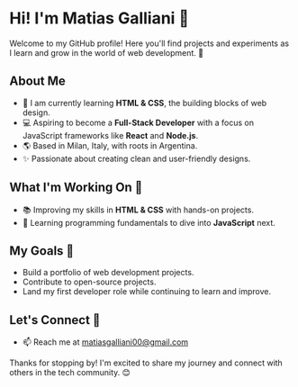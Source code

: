 <h1>Hi! I'm Matias Galliani 👋</h1>

<p>Welcome to my GitHub profile! Here you'll find projects and experiments as I learn and grow in the world of web development. 🚀</p>

<h2>About Me</h2>
<ul>
  <li>🌱 I am currently learning <strong>HTML & CSS</strong>, the building blocks of web design.</li>
  <li>💻 Aspiring to become a <strong>Full-Stack Developer</strong> with a focus on JavaScript frameworks like <strong>React</strong> and <strong>Node.js</strong>.</li>
  <li>🌎 Based in Milan, Italy, with roots in Argentina.</li>
  <li>✨ Passionate about creating clean and user-friendly designs.</li>
</ul>

<h2>What I'm Working On 🔧</h2>
<ul>
  <li>📚 Improving my skills in <strong>HTML & CSS</strong> with hands-on projects.</li>
  <li>🧠 Learning programming fundamentals to dive into <strong>JavaScript</strong> next.</li>
</ul>

<h2>My Goals 🎯</h2>
<ul>
  <li>Build a portfolio of web development projects.</li>
  <li>Contribute to open-source projects.</li>
  <li>Land my first developer role while continuing to learn and improve.</li>
</ul>

<h2>Let's Connect 🤝</h2>
<ul>
  <li>📫 Reach me at <a href="mailto:matiasgalliani00@gmail.com">matiasgalliani00@gmail.com</a></li>
</ul>

<p>Thanks for stopping by! I'm excited to share my journey and connect with others in the tech community. 😊</p>
